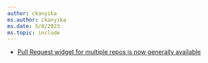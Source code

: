 ```yaml
---
author: ckanyika
ms.author: ckanyika
ms.date: 5/8/2023
ms.topic: include
---
```


- [Pull Request widget for multiple repos is now generally available](#pull-request-widget-for-multiple-repos-is-now-generally-available) 